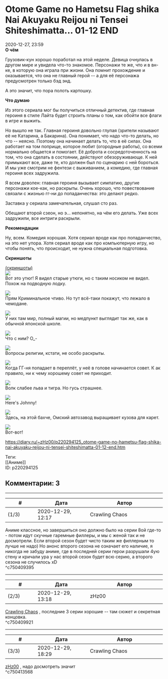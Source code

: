 Otome Game no Hametsu Flag shika Nai Akuyaku Reijou ni Tensei Shiteshimatta... 01-12 END
========================================================================================

  
2020-12-27, 23:59  
  **О чём**    
   
 Грузовик-кун хорошо поработал на этой неделе. Девица очнулась в другом мире и увидела что-то знакомое. Персонажи те же, что и в вн-ке, в которую она играла при жизни. Она помнит прохождение и оказывается, что она не главный герой -- а для её персонажа предусмотрен только бэд энд.   
   
 А это значит, что пора полоть картошку.   
   
  **Что думаю**    
   
 Из этого сериала мог бы получиться отличный детектив, где главная героиня в стиле Лайта будет строить планы о том, как обойти все флаги в игре и выжить.   
   
 Но вышло не так. Главная героиня довольно глупая (зрители называют её не Катарина, а Бакарина). Она понимает, что надо что-то делать, но что -- неясно. Поэтому она начинает делать то, что в её силах. Она работает на том поприще, которое любит (огородные работы), со всеми нормально общается и помогает. Её доброта и сосредоточенность на том, что она сделать в состоянии, действуют обезоруживающе. К ней примыкают все, даже те, кто должен был по сценарию с ней бороться. И мы уже смотрим не фентези с выживанием, а комедию, где главная героиня всех задружила.   
   
 Я всем доволен: главная героиня вызывает симпатию, другие персонажи кое-как, но раскрыты. Очень хорошо, что повествование связали с жизнью гг-ни до попаданчества: это делают редко.   
   
 Заставка у сериала замечательная, слушал сто раз.   
   
 Обещают второй сзеон, но э... непонятно, на чём его делать. Уже всех задружили, все интриги раскрыли.   
   
  **Рекомендации**    
   
 Ну, всем. Комедия хорошая. Хотя сериал вроде как про попаданчество, на это нет упора. Хотя сериал вроде как про компьютерную игру, но чтобы понять, что происходит, не нужна специальная подготовка.   
   
  **Скриншоты**    
   
  [(скриншоты)](https://zHz00.diary.ru/p220294125.htm?index=1#linkmore220294125m1)       
  [![](https://i.imgur.com/UzmNZYGl.png)](https://i.imgur.com/UzmNZYG.png)    
 Вот это утюг! Я видел старые утюги, но с таким носиком не видел. Похож на подводную лодку.   
   
  [![](https://i.imgur.com/Pz11xasl.png)](https://i.imgur.com/Pz11xas.png)    
 Прям Криминальное чтиво. Но тут всё-таки покажут, что лежало в чемодане.   
   
  [![](https://i.imgur.com/1hGkRQLl.png)](https://i.imgur.com/1hGkRQL.png)    
 У них там мир, полный магии, но медпункт выглядит так же, как в обычной японской школе.   
   
  [![](https://i.imgur.com/wfDgaLHl.png)](https://i.imgur.com/wfDgaLH.png)    
 Что с ним? О\_-   
   
  [![](https://i.imgur.com/EjCAbTMl.png)](https://i.imgur.com/EjCAbTM.png)    
 Вопросы религии, кстати, не особо раскрыты.   
   
  [![](https://i.imgur.com/FLKJDQOl.png)](https://i.imgur.com/FLKJDQO.png)    
 Когда ГГ-ня попадает в переплёт, у неё в голове начинается совет. К ак правило, ни к чему хорошему совет не приходит.   
   
  [![](https://i.imgur.com/s1j3cyil.png)](https://i.imgur.com/s1j3cyi.png)    
 Волк слабее льва и тигра. Но гусь страшнее.   
   
  [![](https://i.imgur.com/RgMb5NPl.png)](https://i.imgur.com/RgMb5NP.png)    
 Here's Johnny!   
   
  [![](https://i.imgur.com/JmoS8fwl.png)](https://i.imgur.com/JmoS8fw.png)    
 Здесь, на этой бахче, Омский автозавод выращивает кузова для карет.   
   
  [![](https://i.imgur.com/ahUyibGl.png)](https://i.imgur.com/ahUyibG.png)    
 Вот-вот!   
      
  
<https://diary.ru/~zHz00/p220294125_otome-game-no-hametsu-flag-shika-nai-akuyaku-reijou-ni-tensei-shiteshimatta-01-12-end.htm>  
  
Теги:  
[[Аниме]]  
ID: p220294125  


Комментарии: 3
--------------

  


---



|         #         |              Дата              |                     Автор                     |           ID           |
| --- | --- | --- | --- |
| (1/3) | 2020-12-29, 12:17 | Crawling Chaos | c750409395 |

  
 Аниме классное, но завершиться оно должно было на серии 8ой где-то - потом идут скучные гаремные филлеры, и мы с женой так и не досмотрели. Если второй сезон будет чисто таким же филлерным то лучше не надо) Но анонс второго сезона не означает его наличие, я никогда не забуду аниме, где в последней серии герои разрушали 4ую стену и кричали ура у нас второй сезон будет всю серию, а второго сезона не случилось xD   
 ^c750409395

---



|         #         |              Дата              |                     Автор                     |           ID           |
| --- | --- | --- | --- |
| (2/3) | 2020-12-29, 13:18 | zHz00 | c750409921 |

  
  [Crawling Chaos](http://degozaru.diary.ru "Фундаментальная ошибка атрибуции")  , последние 3 серии хорошие -- там сюжет и секретная концовка.   
 ^c750409921

---



|         #         |              Дата              |                     Автор                     |           ID           |
| --- | --- | --- | --- |
| (3/3) | 2020-12-29, 18:29 | Crawling Chaos | c750413568 |

  
  [zHz00](https://zHz00.diary.ru "Untitled")  , надо досмотреть значит   
 ^c750413568